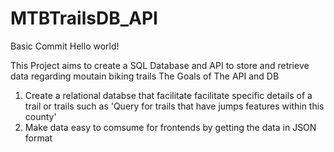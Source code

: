 # MTBTrailsDB_API
Basic  Commit Hello world! 

This Project aims to create a SQL Database and API to store and retrieve data regarding moutain biking trails 
The Goals of The API and DB 

1. Create a relational databse that facilitate  facilitate specific details of a trail or trails such as 'Query for trails that have  jumps features within this county' 
2. Make data easy to comsume for frontends by getting the data in JSON format 
